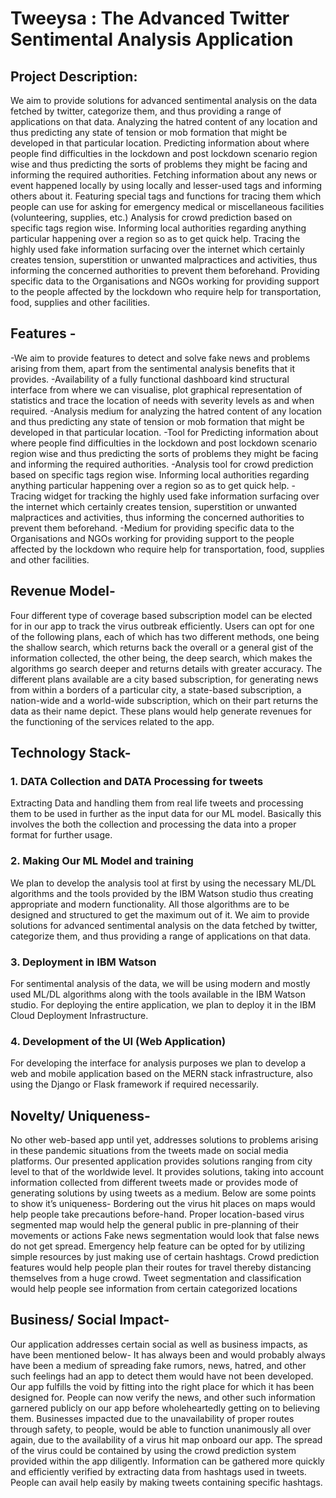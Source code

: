 # Tweeysa : The Advanced Twitter Sentimental Analysis Application
 
## Project Description:
We aim to provide solutions for advanced sentimental analysis on the data fetched by twitter, categorize them, and thus providing a range of applications on that data. Analyzing the hatred content of any location and thus predicting any state of tension or mob formation that might be developed in that particular location. Predicting information about where people find difficulties in the lockdown and post lockdown scenario region wise and thus predicting the sorts of problems they might be facing and informing the required authorities. Fetching information about any news or event happened locally by using locally and lesser-used tags and informing others about it. Featuring special tags and functions for tracing them which people can use for asking for emergency medical or miscellaneous facilities (volunteering, supplies, etc.) Analysis for crowd prediction based on specific tags region wise. Informing local authorities regarding anything particular happening over a region so as to get quick help. Tracing the highly used fake information surfacing over the internet which certainly creates tension, superstition or unwanted malpractices and activities, thus informing the concerned authorities to prevent them beforehand. Providing specific data to the Organisations and NGOs working for providing support to the people affected by the lockdown who require help for transportation, food, supplies and other facilities. 

## Features -
-We aim to provide features to detect and solve fake news and problems arising from them, apart from the sentimental analysis benefits that it provides.
-Availability of a fully functional dashboard kind structural interface from where we can visualise, plot graphical representation of statistics and trace the location of needs with severity levels as and when required.
-Analysis medium for analyzing the hatred content of any location and thus predicting any state of tension or mob formation that might be developed in that particular location. 
-Tool for Predicting information about where people find difficulties in the lockdown and post lockdown scenario region wise and thus predicting the sorts of problems they might be facing and informing the required authorities.
-Analysis tool for crowd prediction based on specific tags region wise. Informing local authorities regarding anything particular happening over a region so as to get quick help. 
-Tracing widget for tracking the highly used fake information surfacing over the internet which certainly creates tension, superstition or unwanted malpractices and activities, thus informing the concerned authorities to prevent them beforehand. 
-Medium for providing specific data to the Organisations and NGOs working for providing support to the people affected by the lockdown who require help for transportation, food, supplies and other facilities. 



## Revenue Model-
Four different type of coverage based subscription model can be elected for in our app to track the virus outbreak efficiently.
Users can opt for one of the following plans, each of which has two different methods, one being the shallow search, which returns back the overall or a general gist of the information collected, the other being, the deep search, which makes the algorithms go search deeper and returns details with greater accuracy.
The different plans available are a city based subscription, for generating news from within a borders of a particular city, a state-based subscription, a nation-wide and a world-wide subscription, which on their part returns the data as their name depict.
These plans would help generate revenues for the functioning of the services related to the app.

## Technology Stack-
### 1. DATA Collection and DATA Processing for tweets
Extracting Data and handling them from real life tweets and processing them to be used in further as the input data for our ML model. Basically this involves the both the collection and processing the data into a proper format for further usage.

### 2. Making Our ML Model and training
We plan to develop the analysis tool at first by using the necessary ML/DL algorithms and the tools provided by the IBM Watson studio thus creating appropriate and modern functionality. All those algorithms are to be designed and structured to get the maximum out of it. We aim to provide solutions for advanced sentimental analysis on the data fetched by twitter, categorize them, and thus
providing a range of applications on that data.

### 3. Deployment in IBM Watson
For sentimental analysis of the data, we will be using modern and mostly used ML/DL algorithms along with the tools available in the IBM Watson studio. For deploying the entire application, we plan to deploy it in the IBM Cloud Deployment Infrastructure. 

### 4. Development of the UI (Web Application)
For developing the interface for analysis purposes we plan to develop a web and mobile application based on the MERN stack infrastructure, also using the Django or Flask framework if required necessarily. 

## Novelty/ Uniqueness-
No other web-based app until yet, addresses solutions to problems arising in these pandemic situations from the tweets made on social media platforms. Our presented application provides solutions ranging from city level to that of the worldwide level. It provides solutions, taking into account information collected from different tweets made or provides mode of generating solutions by using tweets as a medium. Below are some points to show it’s uniqueness-
Bordering out the virus hit places on maps would help people take precautions before-hand.
Proper location-based virus segmented map would help the general public in pre-planning of their movements or actions
Fake news segmentation would look that false news do not get spread.
Emergency help feature can be opted for by utilizing simple resources by just making use of certain hashtags.
Crowd prediction features would help people plan their routes for travel thereby distancing themselves from a huge crowd.
Tweet segmentation and classification would help people see information from  certain categorized locations 

## Business/ Social Impact-
Our application addresses certain social as well as business impacts, as have been mentioned below-
It has always been and would probably always have been a medium of spreading fake rumors, news, hatred, and other such feelings had an app to detect them would have not been developed. 
Our app fulfills the void by fitting into the right place for which it has been designed for.
People can now verify the news, and other such information garnered publicly on our app before wholeheartedly getting on to believing them.
Businesses impacted due to the unavailability of proper routes through safety, to people, would be able to function unanimously all over again, due to the availability of a virus hit map onboard our app.
The spread of the virus could be contained by using the crowd prediction system provided within the app diligently.
Information can be gathered more quickly and efficiently verified by extracting data from hashtags used in tweets.
People can avail help easily by making tweets containing specific hashtags.




